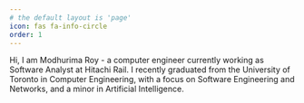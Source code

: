 ```yaml
---
# the default layout is 'page'
icon: fas fa-info-circle
order: 1
---
```

<!-- 
> Add Markdown syntax content to file `_tabs/about.md`{: .filepath } and it will show up on this page.
{: .prompt-tip } -->


Hi, I am Modhurima Roy - a computer engineer currently working as Software Analyst at Hitachi Rail. I recently graduated from the University of Toronto in Computer Engineering, with a focus on Software Engineering and Networks, and a minor in Artificial Intelligence. 